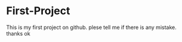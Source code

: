 
# First-Project
This is my first project on github.
plese tell me if there is any mistake.
thanks
ok
